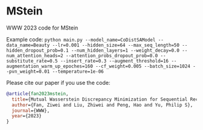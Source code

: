 # MStein
WWW 2023 code for MStein

Example code:
`python main.py --model_name=CoDistSAModel --data_name=Beauty --lr=0.001 --hidden_size=64 --max_seq_length=50 --hidden_dropout_prob=0.1 --num_hidden_layers=1 --weight_decay=0.0 --num_attention_heads=2 --attention_probs_dropout_prob=0.0 --substitute_rate=0.5 --insert_rate=0.3 --augment_threshold=16 --augmentation_warm_up_epoches=160 --cf_weight=0.005 --batch_size=1024 --pvn_weight=0.01 --temperature=1e-06`

Please cite our paper if you use the code:
```bibtex
@article{fan2023mstein,
  title={Mutual Wasserstein Discrepancy Minimization for Sequential Recommendation},
  author={Fan, Ziwei and Liu, Zhiwei and Peng, Hao and Yu, Philip S},
  journal={WWW},
  year={2023}
}
```
